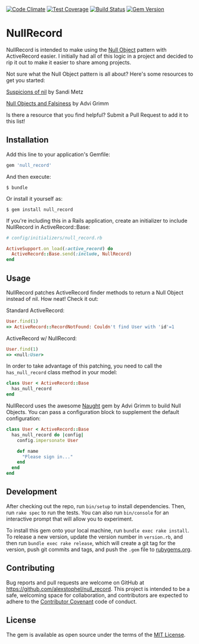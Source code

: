 [![Code Climate](https://codeclimate.com/github/alexstophel/null_record/badges/gpa.svg)](https://codeclimate.com/github/alexstophel/null_record)
[![Test Coverage](https://codeclimate.com/github/alexstophel/null_record/badges/coverage.svg)](https://codeclimate.com/github/alexstophel/null_record/coverage)
[![Build Status](https://travis-ci.org/alexstophel/null_record.svg?branch=master)](https://travis-ci.org/alexstophel/null_record)
[![Gem Version](https://badge.fury.io/rb/null_record.svg)](https://badge.fury.io/rb/null_record)

# NullRecord

NullRecord is intended to make using the [Null
Object](https://en.wikipedia.org/wiki/Null_Object_pattern) pattern with
ActiveRecord easier. I initially had all of this logic in a project and decided 
to rip it out to make it easier to share among projects.

Not sure what the Null Object pattern is all about? Here's some resources to get
you started:

[Suspicions of nil](http://www.sandimetz.com/blog/2014/12/19/suspicions-of-nil)
by Sandi Metz

[Null Objects and
Falsiness](http://devblog.avdi.org/2011/05/30/null-objects-and-falsiness/) by
Advi Grimm

Is there a resource that you find helpful? Submit a Pull Request to add it to
this list!

## Installation

Add this line to your application's Gemfile:

```ruby
gem 'null_record'
```

And then execute:

    $ bundle

Or install it yourself as:

    $ gem install null_record

If you're including this in a Rails application, create an initializer to
include NullRecord in ActiveRecord::Base:

```ruby
# config/initializers/null_record.rb

ActiveSupport.on_load(:active_record) do
  ActiveRecord::Base.send(:include, NullRecord)
end
```

## Usage

NullRecord patches ActiveRecord finder methods to return a Null Object instead
of nil. How neat! Check it out:

Standard ActiveRecord:

```ruby
User.find(1)
=> ActiveRecord::RecordNotFound: Couldn't find User with 'id'=1
```

ActiveRecord w/ NullRecord:

```ruby
User.find(1)
=> <null:User>
```

In order to take advantage of this patching, you need to call the 
`has_null_record` class method in your model:

```ruby
class User < ActiveRecord::Base
  has_null_record
end
```

NullRecord uses the awesome [Naught](https://github.com/avdi/naught) gem by Advi
Grimm to build Null Objects. You can pass a configuration block to supplement
the default configuration:

```ruby
class User < ActiveRecord::Base
  has_null_record do |config|
    config.impersonate User

    def name
      "Please sign in..."
    end
  end
end
```

## Development

After checking out the repo, run `bin/setup` to install dependencies. Then, run `rake spec` to run the tests. You can also run `bin/console` for an interactive prompt that will allow you to experiment.

To install this gem onto your local machine, run `bundle exec rake install`. To release a new version, update the version number in `version.rb`, and then run `bundle exec rake release`, which will create a git tag for the version, push git commits and tags, and push the `.gem` file to [rubygems.org](https://rubygems.org).

## Contributing

Bug reports and pull requests are welcome on GitHub at https://github.com/alexstophel/null_record. This project is intended to be a safe, welcoming space for collaboration, and contributors are expected to adhere to the [Contributor Covenant](http://contributor-covenant.org) code of conduct.

## License

The gem is available as open source under the terms of the [MIT License](http://opensource.org/licenses/MIT).

